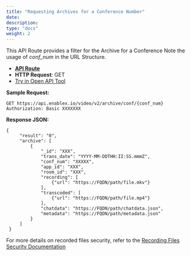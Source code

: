 ```yaml
---
title: "Requesting Archives for a Conference Number"
date: 
description:
type: "docs"
weight: 2
---
```


This API Route provides a filter for the Archive for a Conference Note the usage of *conf_num* in the URL Structure.
- [**API Route**](https://api.enablex.io/video/v2/archive/conf/{conf-num}) 
- **HTTP Request**: GET
- [Try in Open API Tool](https://openapi.enablex.io/video/v2/api-docs/#/Archive/getArchiveByConfNumber)

**Sample Request:**
```
GET https://api.enablex.io/video/v2/archive/conf/{conf_num}  
Authorization: Basic XXXXXXX 
```
**Response JSON:**
```
{
     "result": "0",
     "archive": [
         {
             "_id": "XXX",  
             "trans_date": "YYYY-MM-DDTHH:II:SS.mmmZ",
             "conf_num": "XXXXX",
             "app_id": "XXX",
             "room_id": "XXX",
             "recording": [
                 {"url": "https://FQDN/path/file.mkv"} 
             ],
             "transcoded": [
                 {"url": "https://FQDN/path/file.mp4"} 
             ],
             "chatdata": "https://FQDN/path/chatdata.json",
             "metadata": "https://FQDN/path/metadata.json"  
         } 
     ]
 }
 ```
 For more details on recorded files security, refer to the [Recording Files Security Documentation](./video-recording-file-security.md)

